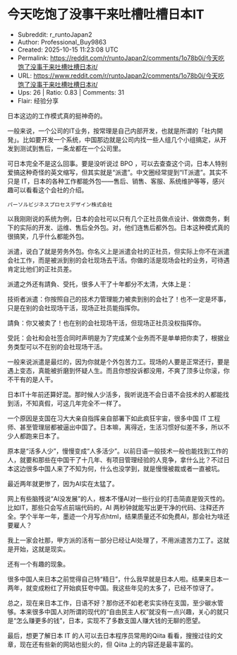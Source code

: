 # 今天吃饱了没事干来吐槽吐槽日本IT

- Subreddit: r_runtoJapan2
- Author: Professional_Buy9863
- Created: 2025-10-15 11:23:08 UTC
- Permalink: https://reddit.com/r/runtoJapan2/comments/1o78b0i/今天吃饱了没事干来吐槽吐槽日本it/
- URL: https://www.reddit.com/r/runtoJapan2/comments/1o78b0i/今天吃饱了没事干来吐槽吐槽日本it/
- Ups: 26 | Ratio: 0.83 | Comments: 31
- Flair: 经验分享


日本这边的工作模式真的挺神奇的。

一般来说，一个公司的IT业务，按常理是自己内部开发，也就是所谓的「社内開発」。比如要开发一个系统，中国那边就是公司内找一些人组几个小组搞定，从开发到测试到售后，一条龙都在一个公司里。

可日本完全不是这么回事。要是没听说过 BPO
，可以去查查这个词，日本人特别爱搞这种奇怪的英文缩写，但其实就是“派遣”。中文圈经常提到“IT派遣”。其实不只是
IT，日本的各种工作都能外包——售后、销售、客服、系统维护等等，感兴趣可以看看这个会社的介绍。

`パーソルビジネスプロセスデザイン株式会社`

以我刚刚说的系统为例，日本的会社可以只有几个正社员做点设计、做做商务，剩下的实际的开发、运维、售后全外包。对，他们连售后都外包。日本这种模式真的很搞笑，几乎什么都能外包。

派遣，说白了就是劳务外包。你名义上是派遣会社的正社员，但实际上你不在派遣会社工作，而是被派到别的会社现场去干活。你做的活是现场会社的业务，可待遇肯定比他们的正社员差。

派遣之外还有請負、受托，很多人干了十年都分不太清，大体上是：

技術者派遣：你按照自己的技术力管理能力被卖到别的会社了！也不一定是坏事，只是在别的会社现场干活，现场正社员能指挥你。

請負：你又被卖了！也在别的会社现场干活，但现场正社员没权指挥你。

受託：会社和会社签合同时声明是为了完成某个业务而不是单单把你卖了，根据业务类型可以不在别的会社现场干活。

一般来说派遣是最烂的，因为你就是个外包苦力工。现场的人要是正常还行，要是遇上变态，真能被折磨到怀疑人生。而且你想投诉都没用，不爽了顶多让你滚，你不干有的是人干。

日本IT十年前还算好混。那时候人少活多，我听说连不会日语不会技术的人都能找到活，不知真假，可这几年完全不一样了。

一个原因是支国在习大大亲自指挥亲自部署下如此疯狂宇宙，很多中国 IT
工程师、甚至管理层都被逼出中国了。日本嘛，离得近，生活习惯好似差不多，所以不少人都跑来日本了。

原本是“活多人少”，慢慢变成“人多活少”。以前日语一般技术一般也能找到工作的人，就要和那些在中国干了十几年、有项目管理经验的人竞争，拿什么比？不过日本这边很多中国人来了不知为何，什么也没学到，就是慢慢被裁或者一直被坑。

最近两年就更惨了，因为AI实在太猛了。

网上有些脑残说“AI没发展”的人，根本不懂AI对一些行业的打击简直是毁灭性的。比如IT，那些只会写点前端代码的，AI
两秒钟就能写出更干净的代码、注释还齐全。学个半年一年，墨迹一个月写点html，结果质量还不如免费AI，那会社为啥还要雇人？

我上一家会社那，甲方派的活有一部分已经让AI处理了，不用派遣苦力工了。这就是开始，这就是现实。

还有一个有趣的现象。

很多中国人来日本之前觉得自己特“精日”，什么我早就是日本人啦。结果来日本一两年，就变成粉红了开始疯狂夸中国。我这些年见的太多了，已经不惊讶了。

总之，现在来日本工作，日语不好？那你还不如老老实实待在支国，至少碳水管够。本来很多中国人对所谓的现代的“自由民主人权”就没有一点兴趣，关心的就只是“怎么赚更多的钱”，日本，实现不了多数支国人赚大钱的无聊的愿望。

最后，想更了解日本 IT 的人可以去日本程序员常用的Qiita
看看，搜搜过往的文章，现在还有些新的网站也挺火的，但 Qiita
上的内容还是最丰富的。

